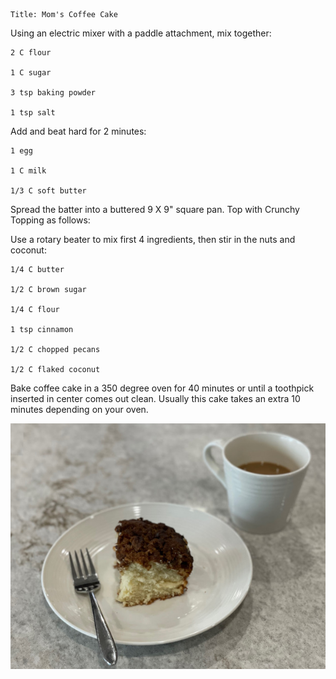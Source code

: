 ~~~ recipe-info
Title: Mom's Coffee Cake
~~~

Using an electric mixer with a paddle attachment, mix together:

~~~ recipe-ingredients
2 C flour

1 C sugar

3 tsp baking powder

1 tsp salt
~~~

Add and beat hard for 2 minutes:

~~~ recipe-ingredients
1 egg

1 C milk

1/3 C soft butter
~~~

Spread the batter into a buttered 9 X 9" square pan. Top with Crunchy Topping as follows:

Use a rotary beater to mix first 4 ingredients, then stir in the nuts and coconut:

~~~ recipe-ingredients
1/4 C butter

1/2 C brown sugar

1/4 C flour

1 tsp cinnamon

1/2 C chopped pecans

1/2 C flaked coconut
~~~

Bake coffee cake in a 350 degree oven for 40 minutes or until a toothpick inserted in center comes
out clean. Usually this cake takes an extra 10 minutes depending on your oven.

![Mom's Coffee Cake](MomsCoffeeCake.jpg "Mom's Coffee Cake")
